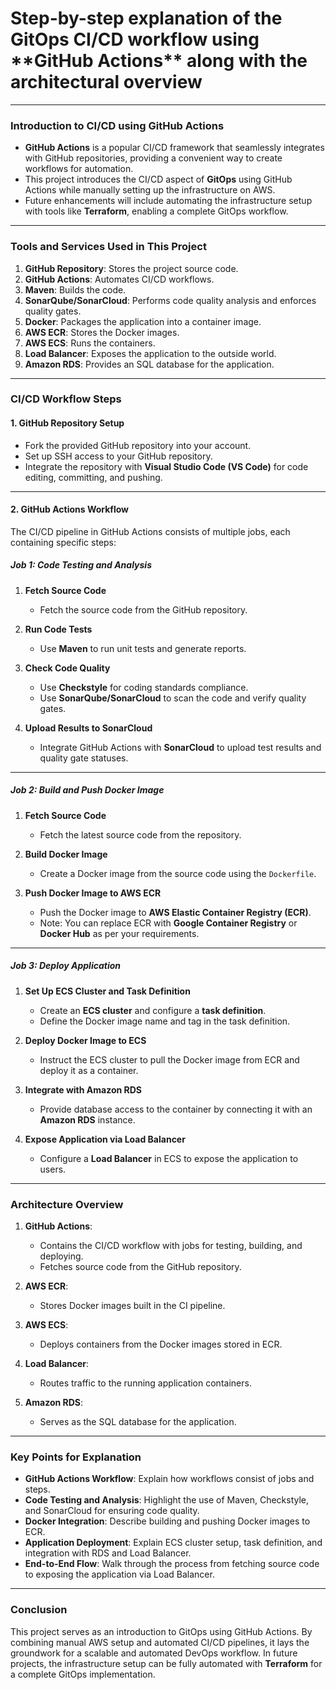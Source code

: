 <h1>Step-by-step explanation of the GitOps CI/CD workflow using **GitHub Actions** along with the architectural overview</h1>

---

### **Introduction to CI/CD using GitHub Actions**
- **GitHub Actions** is a popular CI/CD framework that seamlessly integrates with GitHub repositories, providing a convenient way to create workflows for automation.
- This project introduces the CI/CD aspect of **GitOps** using GitHub Actions while manually setting up the infrastructure on AWS.  
- Future enhancements will include automating the infrastructure setup with tools like **Terraform**, enabling a complete GitOps workflow.

---

### **Tools and Services Used in This Project**
1. **GitHub Repository**: Stores the project source code.
2. **GitHub Actions**: Automates CI/CD workflows.
3. **Maven**: Builds the code.
4. **SonarQube/SonarCloud**: Performs code quality analysis and enforces quality gates.
5. **Docker**: Packages the application into a container image.
6. **AWS ECR**: Stores the Docker images.
7. **AWS ECS**: Runs the containers.
8. **Load Balancer**: Exposes the application to the outside world.
9. **Amazon RDS**: Provides an SQL database for the application.

---

### **CI/CD Workflow Steps**
#### **1. GitHub Repository Setup**
- Fork the provided GitHub repository into your account.
- Set up SSH access to your GitHub repository.
- Integrate the repository with **Visual Studio Code (VS Code)** for code editing, committing, and pushing.

---

#### **2. GitHub Actions Workflow**
The CI/CD pipeline in GitHub Actions consists of multiple jobs, each containing specific steps:

##### **Job 1: Code Testing and Analysis**
1. **Fetch Source Code**  
   - Fetch the source code from the GitHub repository.

2. **Run Code Tests**  
   - Use **Maven** to run unit tests and generate reports.

3. **Check Code Quality**  
   - Use **Checkstyle** for coding standards compliance.
   - Use **SonarQube/SonarCloud** to scan the code and verify quality gates.

4. **Upload Results to SonarCloud**  
   - Integrate GitHub Actions with **SonarCloud** to upload test results and quality gate statuses.

---

##### **Job 2: Build and Push Docker Image**
1. **Fetch Source Code**  
   - Fetch the latest source code from the repository.

2. **Build Docker Image**  
   - Create a Docker image from the source code using the `Dockerfile`.

3. **Push Docker Image to AWS ECR**  
   - Push the Docker image to **AWS Elastic Container Registry (ECR)**.  
   - Note: You can replace ECR with **Google Container Registry** or **Docker Hub** as per your requirements.

---

##### **Job 3: Deploy Application**
1. **Set Up ECS Cluster and Task Definition**  
   - Create an **ECS cluster** and configure a **task definition**.  
   - Define the Docker image name and tag in the task definition.

2. **Deploy Docker Image to ECS**  
   - Instruct the ECS cluster to pull the Docker image from ECR and deploy it as a container.

3. **Integrate with Amazon RDS**  
   - Provide database access to the container by connecting it with an **Amazon RDS** instance.

4. **Expose Application via Load Balancer**  
   - Configure a **Load Balancer** in ECS to expose the application to users.

---

### **Architecture Overview**
1. **GitHub Actions**:
   - Contains the CI/CD workflow with jobs for testing, building, and deploying.
   - Fetches source code from the GitHub repository.

2. **AWS ECR**:
   - Stores Docker images built in the CI pipeline.

3. **AWS ECS**:
   - Deploys containers from the Docker images stored in ECR.

4. **Load Balancer**:
   - Routes traffic to the running application containers.

5. **Amazon RDS**:
   - Serves as the SQL database for the application.

---

### **Key Points for Explanation**
- **GitHub Actions Workflow**: Explain how workflows consist of jobs and steps.
- **Code Testing and Analysis**: Highlight the use of Maven, Checkstyle, and SonarCloud for ensuring code quality.
- **Docker Integration**: Describe building and pushing Docker images to ECR.
- **Application Deployment**: Explain ECS cluster setup, task definition, and integration with RDS and Load Balancer.
- **End-to-End Flow**: Walk through the process from fetching source code to exposing the application via Load Balancer.

---

### **Conclusion**
This project serves as an introduction to GitOps using GitHub Actions. By combining manual AWS setup and automated CI/CD pipelines, it lays the groundwork for a scalable and automated DevOps workflow. In future projects, the infrastructure setup can be fully automated with **Terraform** for a complete GitOps implementation.

